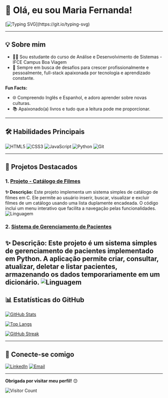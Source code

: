 # 👋 Olá, eu sou Maria Fernanda!

[![Typing SVG](https://readme-typing-svg.herokuapp.com?font=Fira+Code&duration=3000&color=FF6347&background=FFFFFF00&center=true&vCenter=true&lines=Desenvolvedor(a)+Full-Stack;Entusiasta+de+Tecnologia;Sempre+aprendendo+novas+skills!)](https://git.io/typing-svg)

---

## 💡 **Sobre mim**
- 👨‍💻 Sou estudante do curso de Análise e Desenvolvimento de Sistemas - IFCE Campus Boa Viagem
- 🚀 Sempre em busca de desafios para crescer profissionalmente e pessoalmente, full-stack apaixonada por tecnologia e aprendizado constante.

**Fun Facts:**
- 🌐 Compreendo Inglês e Espanhol, e adoro aprender sobre novas culturas.
- 📚 Apaixonado(a) livros e tudo que a leitura pode me proporcionar.

--- 

## 🛠️ **Habilidades Principais**

![HTML5](https://img.shields.io/badge/HTML5-E34F26?style=flat&logo=html5&logoColor=white)
![CSS3](https://img.shields.io/badge/CSS3-1572B6?style=flat&logo=css3&logoColor=white)
![JavaScript](https://img.shields.io/badge/JavaScript-323330?style=flat&logo=javascript&logoColor=F7DF1E)
![Python](https://img.shields.io/badge/Python-3776AB?style=flat&logo=python&logoColor=white)
![Git](https://img.shields.io/badge/Git-F05032?style=flat&logo=git&logoColor=white)

---

## 🌟 **Projetos Destacados**

### 1. [Projeto - Catálogo de Filmes](hhttps://github.com/mfernandasf/catalogodefilmes)

**✨ Descrição:** Este projeto implementa um sistema simples de catálogo de filmes em C. Ele permite ao usuário inserir, buscar, visualizar e excluir filmes de um catálogo usando uma lista duplamente encadeada. O código inclui um menu interativo que facilita a navegação pelas funcionalidades.
![Linguagem](https://img.shields.io/badge/C-informational?style=flat&logo=C&color=61DAFB)

### 2. [Sistema de Gerenciamento de Pacientes](https://github.com/mfernandasf/CRUD-python)
**✨ Descrição:** Este projeto é um sistema simples de gerenciamento de pacientes implementado em Python. A aplicação permite criar, consultar, atualizar, deletar e listar pacientes, armazenando os dados temporariamente em um dicionário.
![Linguagem](https://img.shields.io/badge/Python-informational?style=flat&logo=Python&color=61DAFB)
---

## 📊 **Estatísticas do GitHub**

[![GitHub Stats](https://github-readme-stats.vercel.app/api?username=mfernandasf&show_icons=true&theme=radical)](https://github.com/mfernandasf)

[![Top Langs](https://github-readme-stats.vercel.app/api/top-langs/?username=mfernandasf&layout=compact&theme=radical)](https://github.com/mfernandasf)

[![GitHub Streak](https://streak-stats.demolab.com?user=mfernandasf&theme=radical)](https://git.io/streak-stats)

---

## 👥 **Conecte-se comigo**
[![LinkedIn](https://img.shields.io/badge/LinkedIn-0077B5?style=flat&logo=linkedin&logoColor=white)](https://www.linkedin.com/in/maria-fernanda-silva-facundo/)
[![Email](https://img.shields.io/badge/Email-D14836?style=flat&logo=gmail&logoColor=white)](mailto:mfgamep@gmail.com)

---

**Obrigada por visitar meu perfil!** 😊

![Visitor Count](https://komarev.com/ghpvc/?username=mfernandasf&label=Visitantes&color=blue)
